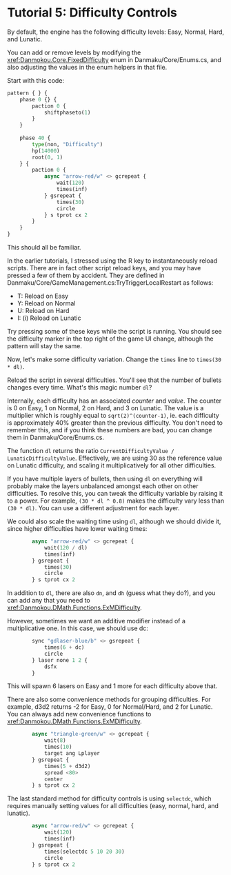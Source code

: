 # Tutorial 5: Difficulty Controls

By default, the engine has the following difficulty levels: Easy, Normal, Hard, and Lunatic.

You can add or remove levels by modifying the <xref:Danmokou.Core.FixedDifficulty> enum in Danmaku/Core/Enums.cs, and also adjusting the values in the enum helpers in that file. 

Start with this code:

```python
pattern { } {
	phase 0 {} {
		paction 0 {
			shiftphaseto(1)
		}
	}
			
	phase 40 {
		type(non, "Difficulty")
		hp(14000)
		root(0, 1)
	} {
		paction 0 {
			async "arrow-red/w" <> gcrepeat {
				wait(120)
				times(inf)
			} gsrepeat {
				times(30)
				circle
			} s tprot cx 2
		}
	}
}
```

This should all be familiar. 

In the earlier tutorials, I stressed using the R key to instantaneously reload scripts. There are in fact other script reload keys, and you may have pressed a few of them by accident. They are defined in Danmaku/Core/GameManagement.cs:TryTriggerLocalRestart as follows: 

- T: Reload on Easy
- Y: Reload on Normal
- U: Reload on Hard
- I: (i) Reload on Lunatic

Try pressing some of these keys while the script is running. You should see the difficulty marker in the top right of the game UI change, although the pattern will stay the same.

Now, let's make some difficulty variation. Change the `times` line to `times(30 * dl)`.

Reload the script in several difficulties. You'll see that the number of bullets changes every time. What's this magic number `dl`?

Internally, each difficulty has an associated *counter* and *value*. The counter is 0 on Easy, 1 on Normal, 2 on Hard, and 3 on Lunatic. The value is a multiplier which is roughly equal to `sqrt(2)^(counter-1)`, ie. each difficulty is approximately 40% greater than the previous difficulty. You don't need to remember this, and if you think these numbers are bad, you can change them in Danmaku/Core/Enums.cs.

The function `dl` returns the ratio `CurrentDifficultyValue / LunaticDifficultyValue`. Effectively, we are using 30 as the reference value on Lunatic difficulty, and scaling it multiplicatively for all other difficulties.

If you have multiple layers of bullets, then using `dl` on everything will probably make the layers unbalanced amongst each other on other difficulties. To resolve this, you can tweak the difficulty variable by raising it to a power. For example, `(30 * dl ^ 0.8)` makes the difficulty vary less than `(30 * dl)`. You can use a different adjustment for each layer.

We could also scale the waiting time using `dl`, although we should divide it, since higher difficulties have lower waiting times:

```python
		async "arrow-red/w" <> gcrepeat {
			wait(120 / dl)
			times(inf)
		} gsrepeat {
			times(30)
			circle
		} s tprot cx 2
```

In addition to `dl`, there are also `dn`, and `dh` (guess what they do?), and you can add any that you need to <xref:Danmokou.DMath.Functions.ExMDifficulty>.

However, sometimes we want an additive modifier instead of a multiplicative one. In this case, we should use dc:

```python
		sync "gdlaser-blue/b" <> gsrepeat {
			times(6 + dc)
			circle
		} laser none 1 2 {
			dsfx
		}
```

This will spawn 6 lasers on Easy and 1 more for each difficulty above that.

There are also some convenience methods for grouping difficulties. For example, d3d2 returns -2 for Easy, 0 for Normal/Hard, and 2 for Lunatic. You can always add new convenience functions to <xref:Danmokou.DMath.Functions.ExMDifficulty>.

```python
		async "triangle-green/w" <> gcrepeat {
			wait(8)
			times(10)
			target ang Lplayer
		} gsrepeat {
			times(5 + d3d2)
			spread <80>
			center
		} s tprot cx 2
```

The last standard method for difficulty controls is using `selectdc`, which requires manually setting values for all difficulties (easy, normal, hard, and lunatic).

```python
		async "arrow-red/w" <> gcrepeat {
			wait(120)
			times(inf)
		} gsrepeat {
			times(selectdc 5 10 20 30)
			circle
		} s tprot cx 2
```

